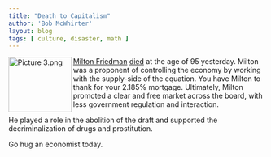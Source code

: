 ```yaml
---
title: "Death to Capitalism"
author: 'Bob McWhirter'
layout: blog
tags: [ culture, disaster, math ]
---
```

<a href="http://en.wikipedia.org/wiki/Milton_Friedman"><img width="124" height="109" align="left" title="Picture 3.png" id="image100" alt="Picture 3.png" src="/blog/assets/Picture%203.png"/>Milton Friedman</a> <a href="http://today.reuters.com/news/articlenews.aspx?type=businessNews=2006-11-16T185745Z_01_WBT006219_RTRUKOC_0_US-FRIEDMAN.xml=rss=23">died</a> at the age of 95 yesterday.  Milton was a proponent of controlling the economy by working with the supply-side of the equation.  You have Milton to thank for your 2.185% mortgage.  Ultimately, Milton promoted a clear and free market across the board, with less government regulation and interaction.

He played a role in the abolition of the draft and supported the decriminalization of drugs and prostitution.

Go hug an economist today.
